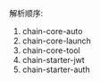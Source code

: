 解析顺序:
1. chain-core-auto
2. chain-core-launch
3. chain-core-tool
4. chain-starter-jwt
5. chain-starter-auth
